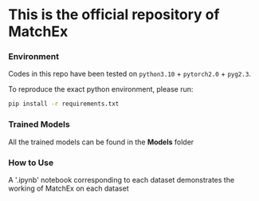 <h1>This is the official repository of MatchEx</h1>

### Environment
Codes in this repo have been tested on `python3.10` + `pytorch2.0` + `pyg2.3`.

To reproduce the exact python environment, please run:
```bash
pip install -r requirements.txt
````
### Trained Models
All the trained models can be found in the **Models** folder

### How to Use

A '.ipynb' notebook corresponding to each dataset demonstrates the working of MatchEx on each dataset
